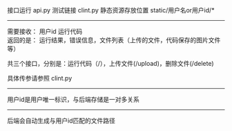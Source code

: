 接口运行 api.py
测试链接 clint.py
静态资源存放位置 static/用户名or用户id/*

***********************************************

需要接收： 用户id 运行代码    
返回的是： 运行结果，错误信息，文件列表（上传的文件，代码保存的图片文件等）

共三个接口，分别是：运行代码（/），上传文件(/upload)，删除文件(/delete)

具体传参请参照 clint.py  

*****

用户id是用户唯一标识，与后端存储是一对多关系

******

后端会自动生成与用户id匹配的文件路径



